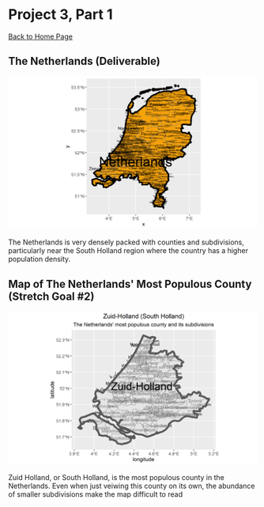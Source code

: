 # Project 3, Part 1

[Back to Home Page](https://jeremy-swack.github.io/wicked-problems/)

## The Netherlands (Deliverable)

![](netherlands.png)

The Netherlands is very densely packed with counties and subdivisions, particularly near the South Holland region where the country has a higher population density.

## Map of The Netherlands' Most Populous County (Stretch Goal #2)

![](Zuid_Holland.png)

Zuid Holland, or South Holland, is the most populous county in the Netherlands. Even when just veiwing this county on its own, the abundance of smaller subdivisions make the map difficult to read

